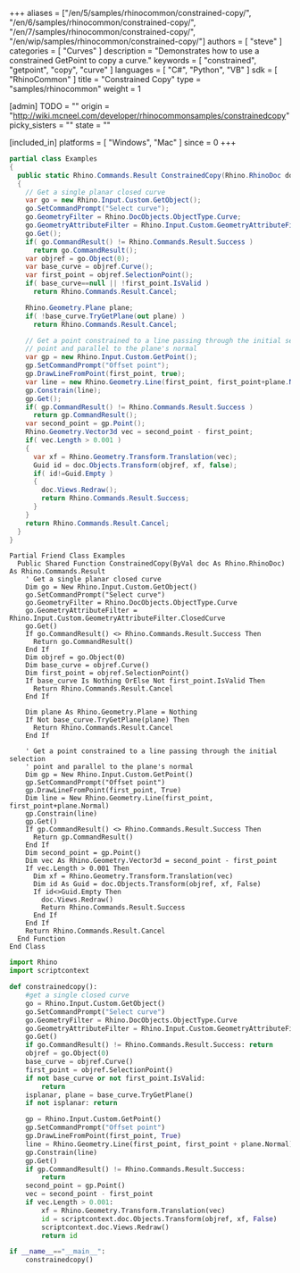 +++
aliases = ["/en/5/samples/rhinocommon/constrained-copy/", "/en/6/samples/rhinocommon/constrained-copy/", "/en/7/samples/rhinocommon/constrained-copy/", "/en/wip/samples/rhinocommon/constrained-copy/"]
authors = [ "steve" ]
categories = [ "Curves" ]
description = "Demonstrates how to use a constrained GetPoint to copy a curve."
keywords = [ "constrained", "getpoint", "copy", "curve" ]
languages = [ "C#", "Python", "VB" ]
sdk = [ "RhinoCommon" ]
title = "Constrained Copy"
type = "samples/rhinocommon"
weight = 1

[admin]
TODO = ""
origin = "http://wiki.mcneel.com/developer/rhinocommonsamples/constrainedcopy"
picky_sisters = ""
state = ""

[included_in]
platforms = [ "Windows", "Mac" ]
since = 0
+++

<div class="codetab-content" id="cs">

```cs
partial class Examples
{
  public static Rhino.Commands.Result ConstrainedCopy(Rhino.RhinoDoc doc)
  {
    // Get a single planar closed curve
    var go = new Rhino.Input.Custom.GetObject();
    go.SetCommandPrompt("Select curve");
    go.GeometryFilter = Rhino.DocObjects.ObjectType.Curve;
    go.GeometryAttributeFilter = Rhino.Input.Custom.GeometryAttributeFilter.ClosedCurve;
    go.Get();
    if( go.CommandResult() != Rhino.Commands.Result.Success )
      return go.CommandResult();
    var objref = go.Object(0);
    var base_curve = objref.Curve();
    var first_point = objref.SelectionPoint();
    if( base_curve==null || !first_point.IsValid )
      return Rhino.Commands.Result.Cancel;

    Rhino.Geometry.Plane plane;
    if( !base_curve.TryGetPlane(out plane) )
      return Rhino.Commands.Result.Cancel;

    // Get a point constrained to a line passing through the initial selection
    // point and parallel to the plane's normal
    var gp = new Rhino.Input.Custom.GetPoint();
    gp.SetCommandPrompt("Offset point");
    gp.DrawLineFromPoint(first_point, true);
    var line = new Rhino.Geometry.Line(first_point, first_point+plane.Normal);
    gp.Constrain(line);
    gp.Get();
    if( gp.CommandResult() != Rhino.Commands.Result.Success )
      return gp.CommandResult();
    var second_point = gp.Point();
    Rhino.Geometry.Vector3d vec = second_point - first_point;
    if( vec.Length > 0.001 )
    {
      var xf = Rhino.Geometry.Transform.Translation(vec);
      Guid id = doc.Objects.Transform(objref, xf, false);
      if( id!=Guid.Empty )
      {
        doc.Views.Redraw();
        return Rhino.Commands.Result.Success;
      }
    }
    return Rhino.Commands.Result.Cancel;
  }
}
```

</div>


<div class="codetab-content" id="vb">

```vbnet
Partial Friend Class Examples
  Public Shared Function ConstrainedCopy(ByVal doc As Rhino.RhinoDoc) As Rhino.Commands.Result
	' Get a single planar closed curve
	Dim go = New Rhino.Input.Custom.GetObject()
	go.SetCommandPrompt("Select curve")
	go.GeometryFilter = Rhino.DocObjects.ObjectType.Curve
	go.GeometryAttributeFilter = Rhino.Input.Custom.GeometryAttributeFilter.ClosedCurve
	go.Get()
	If go.CommandResult() <> Rhino.Commands.Result.Success Then
	  Return go.CommandResult()
	End If
	Dim objref = go.Object(0)
	Dim base_curve = objref.Curve()
	Dim first_point = objref.SelectionPoint()
	If base_curve Is Nothing OrElse Not first_point.IsValid Then
	  Return Rhino.Commands.Result.Cancel
	End If

	Dim plane As Rhino.Geometry.Plane = Nothing
	If Not base_curve.TryGetPlane(plane) Then
	  Return Rhino.Commands.Result.Cancel
	End If

	' Get a point constrained to a line passing through the initial selection
	' point and parallel to the plane's normal
	Dim gp = New Rhino.Input.Custom.GetPoint()
	gp.SetCommandPrompt("Offset point")
	gp.DrawLineFromPoint(first_point, True)
	Dim line = New Rhino.Geometry.Line(first_point, first_point+plane.Normal)
	gp.Constrain(line)
	gp.Get()
	If gp.CommandResult() <> Rhino.Commands.Result.Success Then
	  Return gp.CommandResult()
	End If
	Dim second_point = gp.Point()
	Dim vec As Rhino.Geometry.Vector3d = second_point - first_point
	If vec.Length > 0.001 Then
	  Dim xf = Rhino.Geometry.Transform.Translation(vec)
	  Dim id As Guid = doc.Objects.Transform(objref, xf, False)
	  If id<>Guid.Empty Then
		doc.Views.Redraw()
		Return Rhino.Commands.Result.Success
	  End If
	End If
	Return Rhino.Commands.Result.Cancel
  End Function
End Class
```

</div>


<div class="codetab-content" id="py">

```python
import Rhino
import scriptcontext

def constrainedcopy():
    #get a single closed curve
    go = Rhino.Input.Custom.GetObject()
    go.SetCommandPrompt("Select curve")
    go.GeometryFilter = Rhino.DocObjects.ObjectType.Curve
    go.GeometryAttributeFilter = Rhino.Input.Custom.GeometryAttributeFilter.ClosedCurve
    go.Get()
    if go.CommandResult() != Rhino.Commands.Result.Success: return
    objref = go.Object(0)
    base_curve = objref.Curve()
    first_point = objref.SelectionPoint()
    if not base_curve or not first_point.IsValid:
        return
    isplanar, plane = base_curve.TryGetPlane()
    if not isplanar: return

    gp = Rhino.Input.Custom.GetPoint()
    gp.SetCommandPrompt("Offset point")
    gp.DrawLineFromPoint(first_point, True)
    line = Rhino.Geometry.Line(first_point, first_point + plane.Normal)
    gp.Constrain(line)
    gp.Get()
    if gp.CommandResult() != Rhino.Commands.Result.Success:
        return
    second_point = gp.Point()
    vec = second_point - first_point
    if vec.Length > 0.001:
        xf = Rhino.Geometry.Transform.Translation(vec)
        id = scriptcontext.doc.Objects.Transform(objref, xf, False)
        scriptcontext.doc.Views.Redraw()
        return id

if __name__=="__main__":
    constrainedcopy()
```

</div>
